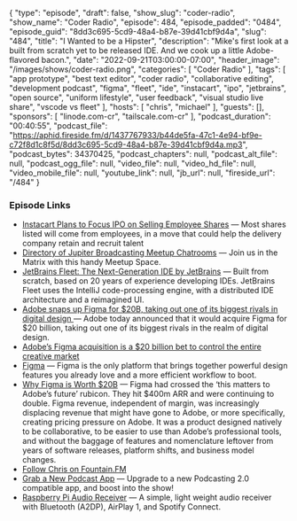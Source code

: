 {
  "type": "episode",
  "draft": false,
  "show_slug": "coder-radio",
  "show_name": "Coder Radio",
  "episode": 484,
  "episode_padded": "0484",
  "episode_guid": "8dd3c695-5cd9-48a4-b87e-39d41cbf9d4a",
  "slug": "484",
  "title": "I Wanted to be a Hipster",
  "description": "Mike's first look at a built from scratch yet to be released IDE. And we cook up a little Adobe-flavored bacon.",
  "date": "2022-09-21T03:00:00-07:00",
  "header_image": "/images/shows/coder-radio.png",
  "categories": [
    "Coder Radio"
  ],
  "tags": [
    "app prototype",
    "best text editor",
    "coder radio",
    "collaborative editing",
    "development podcast",
    "figma",
    "fleet",
    "ide",
    "instacart",
    "ipo",
    "jetbrains",
    "open source",
    "uniform lifestyle",
    "user feedback",
    "visual studio live share",
    "vscode vs fleet"
  ],
  "hosts": [
    "chris",
    "michael"
  ],
  "guests": [],
  "sponsors": [
    "linode.com-cr",
    "tailscale.com-cr"
  ],
  "podcast_duration": "00:40:55",
  "podcast_file": "https://aphid.fireside.fm/d/1437767933/b44de5fa-47c1-4e94-bf9e-c72f8d1c8f5d/8dd3c695-5cd9-48a4-b87e-39d41cbf9d4a.mp3",
  "podcast_bytes": 34370425,
  "podcast_chapters": null,
  "podcast_alt_file": null,
  "podcast_ogg_file": null,
  "video_file": null,
  "video_hd_file": null,
  "video_mobile_file": null,
  "youtube_link": null,
  "jb_url": null,
  "fireside_url": "/484"
}


### Episode Links

  * [Instacart Plans to Focus IPO on Selling Employee Shares](https://www.wsj.com/articles/instacart-plans-to-focus-ipo-on-selling-employee-shares-11663581602?mod=djemalertNEWS "Instacart Plans to Focus IPO on Selling Employee Shares") — Most shares listed will come from employees, in a move that could help the delivery company retain and recruit talent 
  * [Directory of Jupiter Broadcasting Meetup Chatrooms](https://bit.ly/meetupmatrix "Directory of Jupiter Broadcasting Meetup Chatrooms") — Join us in the Matrix with this handy Meetup Space.
  * [JetBrains Fleet: The Next-Generation IDE by JetBrains](https://www.jetbrains.com/fleet/ "JetBrains Fleet: The Next-Generation IDE by JetBrains") — Built from scratch, based on 20 years of experience developing IDEs. JetBrains Fleet uses the IntelliJ code-processing engine, with a distributed IDE architecture and a reimagined UI. 
  * [Adobe snaps up Figma for $20B, taking out one of its biggest rivals in digital design ](https://techcrunch.com/2022/09/15/adobe-is-buying-figma-for-20b-taking-out-one-of-its-biggest-rivals-in-digital-design/ "Adobe snaps up Figma for $20B, taking out one of its biggest rivals in digital design ") — Adobe today announced that it would acquire Figma for $20 billion, taking out one of its biggest rivals in the realm of digital design.
  * [Adobe’s Figma acquisition is a $20 billion bet to control the entire creative market](https://www.theverge.com/2022/9/17/23357404/adobe-figma-acquisition-20-billion-bet-control-creative-market-antitrust?scrolla=5eb6d68b7fedc32c19ef33b4 "Adobe’s Figma acquisition is a $20 billion bet to control the entire creative market")
  * [Figma](https://www.figma.com/design/ "Figma") — Figma is the only platform that brings together powerful design features you already love and a more efficient workflow to boot.
  * [Why Figma is Worth $20B](https://hunterwalk.com/2022/09/19/why-figma-is-worth-20b-and-other-observations-from-the-adobe-acquisition/ "Why Figma is Worth $20B") — Figma had crossed the ‘this matters to Adobe’s future’ rubicon. They hit $400m ARR and were continuing to double. Figma revenue, independent of margin, was increasingly displacing revenue that might have gone to Adobe, or more specifically, creating pricing pressure on Adobe. It was a product designed natively to be collaborative, to be easier to use than Adobe’s professional tools, and without the baggage of features and nomenclature leftover from years of software releases, platform shifts, and business model changes.
  * [Follow Chris on Fountain.FM](https://fountain.fm/chrislas?code=e72160c3c5 "Follow Chris on Fountain.FM")
  * [Grab a New Podcast App](http://newpodcastapps.com/ "Grab a New Podcast App") — Upgrade to a new Podcasting 2.0 compatible app, and boost into the show!
  * [Raspberry Pi Audio Receiver](https://github.com/nicokaiser/rpi-audio-receiver "Raspberry Pi Audio Receiver") — A simple, light weight audio receiver with Bluetooth (A2DP), AirPlay 1, and Spotify Connect. 


